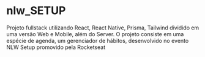 # nlw_SETUP
Projeto fullstack utilizando React, React Native, Prisma, Tailwind dividido em uma versão Web e Mobile, além do Server.  O projeto consiste em uma espécie de agenda, um gerenciador de hábitos, desenvolvido no evento NLW Setup promovido pela Rocketseat
